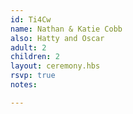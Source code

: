 ```yaml
---
id: Ti4Cw
name: Nathan & Katie Cobb
also: Hatty and Oscar
adult: 2
children: 2
layout: ceremony.hbs
rsvp: true
notes:

---
```

